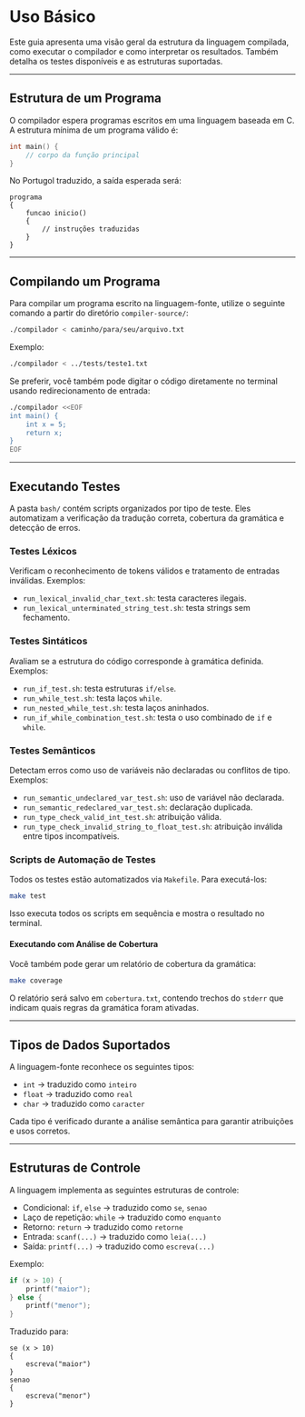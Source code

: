 # Uso Básico

Este guia apresenta uma visão geral da estrutura da linguagem compilada, como executar o compilador e como interpretar os resultados. Também detalha os testes disponíveis e as estruturas suportadas.

---

## Estrutura de um Programa

O compilador espera programas escritos em uma linguagem baseada em C. A estrutura mínima de um programa válido é:

```c
int main() {
    // corpo da função principal
}
```

No Portugol traduzido, a saída esperada será:

```portugol
programa
{
    funcao inicio()
    {
        // instruções traduzidas
    }
}
```

---

## Compilando um Programa

Para compilar um programa escrito na linguagem-fonte, utilize o seguinte comando a partir do diretório `compiler-source/`:

```bash
./compilador < caminho/para/seu/arquivo.txt
```

Exemplo:

```bash
./compilador < ../tests/teste1.txt
```

Se preferir, você também pode digitar o código diretamente no terminal usando redirecionamento de entrada:

```bash
./compilador <<EOF
int main() {
    int x = 5;
    return x;
}
EOF
```

---

## Executando Testes

A pasta `bash/` contém scripts organizados por tipo de teste. Eles automatizam a verificação da tradução correta, cobertura da gramática e detecção de erros.

### Testes Léxicos

Verificam o reconhecimento de tokens válidos e tratamento de entradas inválidas. Exemplos:

* `run_lexical_invalid_char_text.sh`: testa caracteres ilegais.
* `run_lexical_unterminated_string_test.sh`: testa strings sem fechamento.

### Testes Sintáticos

Avaliam se a estrutura do código corresponde à gramática definida. Exemplos:

* `run_if_test.sh`: testa estruturas `if/else`.
* `run_while_test.sh`: testa laços `while`.
* `run_nested_while_test.sh`: testa laços aninhados.
* `run_if_while_combination_test.sh`: testa o uso combinado de `if` e `while`.

### Testes Semânticos

Detectam erros como uso de variáveis não declaradas ou conflitos de tipo. Exemplos:

* `run_semantic_undeclared_var_test.sh`: uso de variável não declarada.
* `run_semantic_redeclared_var_test.sh`: declaração duplicada.
* `run_type_check_valid_int_test.sh`: atribuição válida.
* `run_type_check_invalid_string_to_float_test.sh`: atribuição inválida entre tipos incompatíveis.

### Scripts de Automação de Testes

Todos os testes estão automatizados via `Makefile`. Para executá-los:

```bash
make test
```

Isso executa todos os scripts em sequência e mostra o resultado no terminal.

#### Executando com Análise de Cobertura

Você também pode gerar um relatório de cobertura da gramática:

```bash
make coverage
```

O relatório será salvo em `cobertura.txt`, contendo trechos do `stderr` que indicam quais regras da gramática foram ativadas.

---

## Tipos de Dados Suportados

A linguagem-fonte reconhece os seguintes tipos:

* `int` → traduzido como `inteiro`
* `float` → traduzido como `real`
* `char` → traduzido como `caracter`

Cada tipo é verificado durante a análise semântica para garantir atribuições e usos corretos.

---

## Estruturas de Controle

A linguagem implementa as seguintes estruturas de controle:

* Condicional: `if`, `else` → traduzido como `se`, `senao`
* Laço de repetição: `while` → traduzido como `enquanto`
* Retorno: `return` → traduzido como `retorne`
* Entrada: `scanf(...)` → traduzido como `leia(...)`
* Saída: `printf(...)` → traduzido como `escreva(...)`

Exemplo:

```c
if (x > 10) {
    printf("maior");
} else {
    printf("menor");
}
```

Traduzido para:

```portugol
se (x > 10)
{
    escreva("maior")
}
senao
{
    escreva("menor")
}
```
